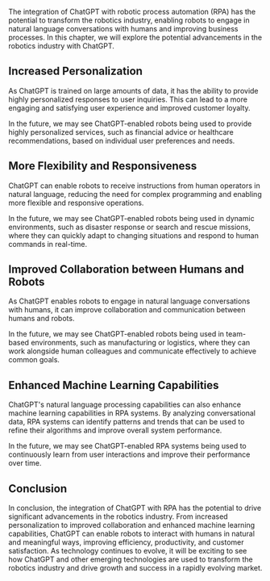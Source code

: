 
The integration of ChatGPT with robotic process automation (RPA) has the potential to transform the robotics industry, enabling robots to engage in natural language conversations with humans and improving business processes. In this chapter, we will explore the potential advancements in the robotics industry with ChatGPT.

Increased Personalization
-------------------------

As ChatGPT is trained on large amounts of data, it has the ability to provide highly personalized responses to user inquiries. This can lead to a more engaging and satisfying user experience and improved customer loyalty.

In the future, we may see ChatGPT-enabled robots being used to provide highly personalized services, such as financial advice or healthcare recommendations, based on individual user preferences and needs.

More Flexibility and Responsiveness
-----------------------------------

ChatGPT can enable robots to receive instructions from human operators in natural language, reducing the need for complex programming and enabling more flexible and responsive operations.

In the future, we may see ChatGPT-enabled robots being used in dynamic environments, such as disaster response or search and rescue missions, where they can quickly adapt to changing situations and respond to human commands in real-time.

Improved Collaboration between Humans and Robots
------------------------------------------------

As ChatGPT enables robots to engage in natural language conversations with humans, it can improve collaboration and communication between humans and robots.

In the future, we may see ChatGPT-enabled robots being used in team-based environments, such as manufacturing or logistics, where they can work alongside human colleagues and communicate effectively to achieve common goals.

Enhanced Machine Learning Capabilities
--------------------------------------

ChatGPT's natural language processing capabilities can also enhance machine learning capabilities in RPA systems. By analyzing conversational data, RPA systems can identify patterns and trends that can be used to refine their algorithms and improve overall system performance.

In the future, we may see ChatGPT-enabled RPA systems being used to continuously learn from user interactions and improve their performance over time.

Conclusion
----------

In conclusion, the integration of ChatGPT with RPA has the potential to drive significant advancements in the robotics industry. From increased personalization to improved collaboration and enhanced machine learning capabilities, ChatGPT can enable robots to interact with humans in natural and meaningful ways, improving efficiency, productivity, and customer satisfaction. As technology continues to evolve, it will be exciting to see how ChatGPT and other emerging technologies are used to transform the robotics industry and drive growth and success in a rapidly evolving market.
